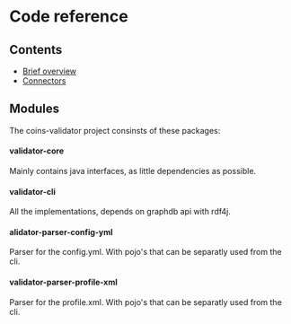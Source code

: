 # Code reference


## Contents

* [Brief overview](https://github.com/sysunite/coins-2-validator/edit/develop/doc/brief.md)
* [Connectors](https://github.com/sysunite/coins-2-validator/edit/develop/doc/connectors.md)

## Modules

The coins-validator project consinsts of these packages:

#### validator-core
Mainly contains java interfaces, as little dependencies as possible.

#### validator-cli
All the implementations, depends on graphdb api with rdf4j.

#### alidator-parser-config-yml
Parser for the config.yml. With pojo's that can be separatly used from the cli.

#### validator-parser-profile-xml
Parser for the profile.xml. With pojo's that can be separatly used from the cli.
